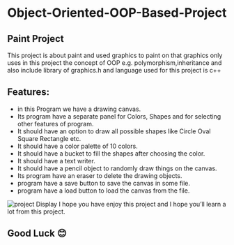 # Object-Oriented-OOP-Based-Project
##  Paint Project

This project is about paint and used graphics to paint on that graphics
only uses in this project the concept of OOP e.g. polymorphism,inheritance and also include
library of graphics.h and language used for this project is c++

## Features:
- in this Program we have a drawing canvas. 
- Its program have a separate panel for Colors, Shapes and for selecting other features of program.
- It should have an option to draw all possible shapes like Circle Oval Square Rectangle etc. 
- It should have a color palette of 10 colors. 
- It should have a bucket to fill the shapes after choosing the color. 
- It should have a text writer. 
- It should have a pencil object to randomly draw things on the canvas. 
- Its program have an eraser to delete the drawing objects.
- program have a save button to save the canvas in some file. 
- program have a load button to load the canvas from the file. 

![project Display](https://raw.githubusercontent.com/zeeshanmahar007/Object-Oriented-OOP-Based-Project/master/OOPProject.jpg)
I hope you have enjoy this project and I hope you’ll learn a lot from this project.
## Good Luck 😊 
